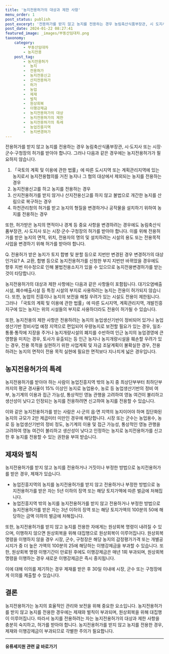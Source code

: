 ```yaml
---
title: '농지전용허가의 대상과 제한 사항'
menu_order: 1
post_status: publish
post_excerpt: '전용허가를 받지 않고 농지를 전용하는 경우 농림축산식품부장관, 시 도지사 또는 시장 군수 구청장의 허가를 받아야 합니다. 그러나 다음과 같은 경우에는 농지전용허가가 필요하지 않습니다.'
post_date: 2024-01-22 08:27:41
featured_image: _images/부동산임대차.png
taxonomy:
    category:
        - 부동산임대차
        - 농지전용
    post_tag:
        - 농지전용허가
        -  농지
        -  전용허가
        -  농지전용신고
        -  산지전용허가
        -  허가
        -  농업
        -  제재
        -  벌칙
        -  원상회복
        -  이행강제금
        -  농지전용허가의 대상
        -  농지전용허가의 제한
        -  농지전용허가의 특례
        -  농업진흥지역
        -  농지변경허가
---
```



전용허가를 받지 않고 농지를 전용하는 경우 농림축산식품부장관, 시·도지사 또는 시장·군수·구청장의 허가를 받아야 합니다. 그러나 다음과 같은 경우에는 농지전용허가가 필요하지 않습니다. 

1. 「국토의 계획 및 이용에 관한 법률」에 따른 도시지역 또는 계획관리지역에 있는 농지로서 농지전용협의를 거친 농지나 그 협의 대상에서 제외되는 농지를 전용하는 경우
2. 농지전용신고를 하고 농지를 전용하는 경우
3. 산지전용허가를 받지 않거나 산지전용신고를 하지 않고 불법으로 개간한 농지를 산림으로 복구하는 경우
4. 하천관리청의 허가를 받고 농지의 형질을 변경하거나 공작물을 설치하기 위하여 농지를 전용하는 경우

또한, 허가받은 농지의 면적이나 경계 등 중요 사항을 변경하려는 경우에도 농림축산식품부장관, 시·도지사 또는 시장·군수·구청장의 허가를 받아야 합니다. 이를 위해 전용허가를 받은 농지의 면적, 위치, 전용자의 명의 및 설치하려는 시설의 용도 또는 전용목적 사업을 변경하기 위해 허가를 받아야 합니다.

Q. 전용허가 받은 농지가 토지 합병 및 분할 등으로 지번만 변경된 경우 변경허가의 대상인가요?
A. 교환, 합병 등으로 농지전용허가를 신청한 부지 지번만 바뀌었을 경우에도 향후 지번 미수정으로 인해 불법전용소지가 있을 수 있으므로 농지전용변경허가를 받는 것이 타당합니다.

농지전용허가의 대상과 제한 사항에는 다음과 같은 사항들이 포함됩니다. 대기오염배출시설, 폐수배출시설 등 특정 시설의 부지로 사용하려는 농지는 전용이 허가되지 않습니다. 또한, 농업의 진흥이나 농지의 보전을 해칠 우려가 있는 시설도 전용이 제한됩니다. 그러나 「국토의 계획 및 이용에 관한 법률」에 따른 도시지역, 계획관리지역, 개발진흥지구에 있는 농지는 위의 시설들의 부지로 사용하더라도 전용이 허가될 수 있습니다.

또한, 농지전용의 제한 사항은 전용하려는 농지의 농업생산기반이 정비되어 있거나 농업생산기반 정비사업 예정 지역으로 편입되어 우량농지로 보전할 필요가 있는 경우, 일조·통풍·통작에 지장을 주거나 농지개량시설의 폐지를 수반하여 인근 농지의 농업경영에 큰 영향을 미치는 경우, 토사가 유출되는 등 인근 농지나 농지개량시설을 훼손할 우려가 있는 경우, 전용 목적을 실현하기 위한 사업계획 및 자금 조달계획이 불확실한 경우, 전용하려는 농지의 면적이 전용 목적 실현에 필요한 면적보다 지나치게 넓은 경우입니다.

## 농지전용허가의 특례

농지전용허가를 받아야 하는 사람이 농업진흥지역 밖의 농지 중 최상단부부터 최하단부까지의 평균 경사율이 15% 이상인 농지로 농업용수, 농로 등 농업생산기반의 정비 여부, 농기계의 이용과 접근 가능성, 통상적인 영농 관행을 고려하여 영농 여건이 불리하고 생산성이 낮다고 인정되는 농지를 전용하려면 신고하여 농지를 전용할 수 있습니다.

이와 같은 농지전용허가를 받는 사람은 시·군의 읍·면 지역의 농지이어야 하며 집단화된 농지의 규모가 2만 제곱미터 미만인 경우에 해당합니다. 시장 또는 군수는 농업용수, 농로 등 농업생산기반의 정비 정도, 농기계의 이용 및 접근 가능성, 통상적인 영농 관행을 고려하여 영농 여건이 불리하고 생산성이 낮다고 인정하는 농지로 농지전용허가를 신고한 후 농지를 전용할 수 있는 권한을 부여 받습니다.

## 제재와 벌칙

농지전용허가를 받지 않고 농지를 전용하거나 거짓이나 부정한 방법으로 농지전용허가를 받은 경우, 제재가 있습니다.

- 농업진흥지역의 농지를 농지전용허가를 받지 않고 전용하거나 부정한 방법으로 농지전용허가를 받은 자는 5년 이하의 징역 또는 해당 토지가액에 따른 벌금에 처해집니다.
- 농업진흥지역 밖의 농지를 농지전용허가를 받지 않고 전용하거나 부정한 방법으로 농지전용허가를 받은 자는 3년 이하의 징역 또는 해당 토지가액의 100분의 50에 해당하는 금액 이하의 벌금에 처해집니다.

또한, 농지전용허가를 받지 않고 농지를 전용한 자에게는 원상회복 명령이 내려질 수 있으며, 이행하지 않으면 원상회복을 위해 대집행으로 원상회복이 이루어집니다. 원상회복 명령을 이행하지 않을 경우 시장, 군수, 구청장은 해당 농지의 감정평가가격 또는 개별공시지가 중 더 높은 가액의 100분의 25에 해당하는 이행강제금을 부과할 수 있습니다. 또한, 원상회복 명령 이행기간이 만료된 후에도 이행강제금은 매년 1회 부과되며, 원상회복 명령을 이행하는 경우 새로운 이행강제금은 즉시 중지됩니다. 

이에 대해 이의를 제기하는 경우 제재를 받은 후 30일 이내에 시장, 군수 또는 구청장에게 이의를 제출할 수 있습니다.

## 결론

농지전용허가는 농지의 효율적인 관리와 보전을 위해 중요한 요소입니다. 농지전용허가를 받지 않고 농지를 전용한 경우에는 제재와 벌칙이 부과되며, 원상회복을 위해 대집행이 이루어집니다. 따라서 농지를 전용하려는 자는 농지전용허가의 대상과 제한 사항을 충분히 숙지하고, 허가를 받아야 합니다. 농지전용허가를 받지 않고 농지를 전용한 경우, 제재와 이행강제금이 부과되므로 각별한 주의가 필요합니다.
<!-- wp:separator -->
<hr class="wp-block-separator has-alpha-channel-opacity"/>
<!-- /wp:separator -->

<!-- wp:group {"backgroundColor":"base","layout":{"type":"constrained"}} -->
<div class="wp-block-group has-base-background-color has-background"><!-- wp:paragraph {"align":"center","fontSize":"medium"} -->
<p class="has-text-align-center has-large-font-size"><strong>유류세지원 관련 글 바로가기</strong></p>
<!-- /wp:paragraph -->


<!-- wp:latest-posts
{"categories":[{"id":14360,"count":19,"description":"","link":"https://uknowlaw.com/category/%ec%9c%a0%eb%a5%98%ec%84%b8%ec%a7%80%ec%9b%90/","name":"유류세지원","slug":"유류세지원","taxonomy":"category","parent":0,"meta":[],"_links":{"self":[{"href":"https://uknowlaw.com/wp-json/wp/v2/categories/14360"}],"collection":[{"href":"https://uknowlaw.com/wp-json/wp/v2/categories"}],"about":[{"href":"https://uknowlaw.com/wp-json/wp/v2/taxonomies/category"}],"wp:post_type":[{"href":"https://uknowlaw.com/wp-json/wp/v2/posts?categories=14360"}],"curies":[{"name":"wp","href":"https://api.w.org/{rel}","templated":true}]}}],"postsToShow":100,"excerptLength":28,"postLayout":"grid","columns":2,"featuredImageAlign":"left","featuredImageSizeSlug":"large","fontSize":"small"} /--></div>
<!-- /wp:group -->
